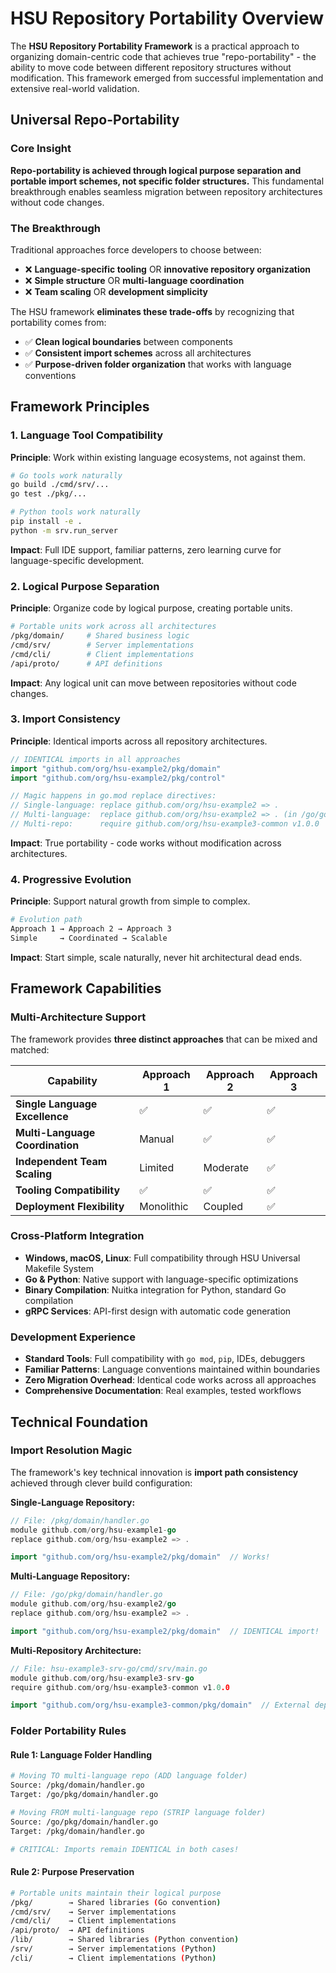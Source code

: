 # HSU Repository Portability Overview

The **HSU Repository Portability Framework** is a practical approach to organizing domain-centric code that achieves true "repo-portability" - the ability to move code between different repository structures without modification. This framework emerged from successful implementation and extensive real-world validation.

## Universal Repo-Portability

### Core Insight
**Repo-portability is achieved through logical purpose separation and portable import schemes, not specific folder structures.** This fundamental breakthrough enables seamless migration between repository architectures without code changes.

### The Breakthrough
Traditional approaches force developers to choose between:
- ❌ **Language-specific tooling** OR **innovative repository organization**
- ❌ **Simple structure** OR **multi-language coordination**  
- ❌ **Team scaling** OR **development simplicity**

The HSU framework **eliminates these trade-offs** by recognizing that portability comes from:
- ✅ **Clean logical boundaries** between components
- ✅ **Consistent import schemes** across all architectures
- ✅ **Purpose-driven folder organization** that works with language conventions

## Framework Principles

### 1. Language Tool Compatibility
**Principle**: Work within existing language ecosystems, not against them.

```bash
# Go tools work naturally
go build ./cmd/srv/...
go test ./pkg/...

# Python tools work naturally  
pip install -e .
python -m srv.run_server
```

**Impact**: Full IDE support, familiar patterns, zero learning curve for language-specific development.

### 2. Logical Purpose Separation
**Principle**: Organize code by logical purpose, creating portable units.

```bash
# Portable units work across all architectures
/pkg/domain/     # Shared business logic
/cmd/srv/        # Server implementations  
/cmd/cli/        # Client implementations
/api/proto/      # API definitions
```

**Impact**: Any logical unit can move between repositories without code changes.

### 3. Import Consistency
**Principle**: Identical imports across all repository architectures.

```go
// IDENTICAL imports in all approaches
import "github.com/org/hsu-example2/pkg/domain"
import "github.com/org/hsu-example2/pkg/control"

// Magic happens in go.mod replace directives:
// Single-language: replace github.com/org/hsu-example2 => .
// Multi-language:  replace github.com/org/hsu-example2 => . (in /go/go.mod)
// Multi-repo:      require github.com/org/hsu-example3-common v1.0.0
```

**Impact**: True portability - code works without modification across architectures.

### 4. Progressive Evolution
**Principle**: Support natural growth from simple to complex.

```bash
# Evolution path
Approach 1 → Approach 2 → Approach 3
Simple     → Coordinated → Scalable
```

**Impact**: Start simple, scale naturally, never hit architectural dead ends.

## Framework Capabilities

### Multi-Architecture Support
The framework provides **three distinct approaches** that can be mixed and matched:

| Capability | Approach 1 | Approach 2 | Approach 3 |
|------------|------------|------------|------------|
| **Single Language Excellence** | ✅ | ✅ | ✅ |
| **Multi-Language Coordination** | Manual | ✅ | ✅ |
| **Independent Team Scaling** | Limited | Moderate | ✅ |
| **Tooling Compatibility** | ✅ | ✅ | ✅ |
| **Deployment Flexibility** | Monolithic | Coupled | ✅ |

### Cross-Platform Integration
- **Windows, macOS, Linux**: Full compatibility through HSU Universal Makefile System
- **Go & Python**: Native support with language-specific optimizations
- **Binary Compilation**: Nuitka integration for Python, standard Go compilation
- **gRPC Services**: API-first design with automatic code generation

### Development Experience
- **Standard Tools**: Full compatibility with `go mod`, `pip`, IDEs, debuggers
- **Familiar Patterns**: Language conventions maintained within boundaries
- **Zero Migration Overhead**: Identical code works across all approaches
- **Comprehensive Documentation**: Real examples, tested workflows

## Technical Foundation

### Import Resolution Magic
The framework's key technical innovation is **import path consistency** achieved through clever build configuration:

**Single-Language Repository:**
```go
// File: /pkg/domain/handler.go
module github.com/org/hsu-example1-go
replace github.com/org/hsu-example2 => .

import "github.com/org/hsu-example2/pkg/domain"  // Works!
```

**Multi-Language Repository:**
```go  
// File: /go/pkg/domain/handler.go
module github.com/org/hsu-example2/go
replace github.com/org/hsu-example2 => .

import "github.com/org/hsu-example2/pkg/domain"  // IDENTICAL import!
```

**Multi-Repository Architecture:**
```go
// File: hsu-example3-srv-go/cmd/srv/main.go
module github.com/org/hsu-example3-srv-go
require github.com/org/hsu-example3-common v1.0.0

import "github.com/org/hsu-example3-common/pkg/domain"  // External dependency
```

### Folder Portability Rules

#### **Rule 1: Language Folder Handling**
```bash
# Moving TO multi-language repo (ADD language folder)
Source: /pkg/domain/handler.go  
Target: /go/pkg/domain/handler.go

# Moving FROM multi-language repo (STRIP language folder)
Source: /go/pkg/domain/handler.go
Target: /pkg/domain/handler.go

# CRITICAL: Imports remain IDENTICAL in both cases!
```

#### **Rule 2: Purpose Preservation**
```bash
# Portable units maintain their logical purpose
/pkg/        → Shared libraries (Go convention)
/cmd/srv/    → Server implementations
/cmd/cli/    → Client implementations  
/api/proto/  → API definitions
/lib/        → Shared libraries (Python convention)
/srv/        → Server implementations (Python)
/cli/        → Client implementations (Python)
```
